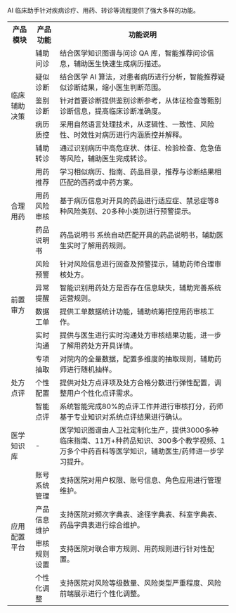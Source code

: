 AI 临床助手针对疾病诊疗、用药、转诊等流程提供了强大多样的功能。

<table>
   <tr>
      <th width="0px" style="text-align:center">产品模块</td>
      <th width="0px" style="text-align:center">产品功能</td>
      <th width="0px"  style="text-align:center">功能说明</td>
   </tr>
   <tr>
      <td rowspan='5'>临床辅助决策</td>
      <td>辅助问诊</td>
      <td>结合医学知识图谱与问诊 QA 库，智能推荐问诊信息，辅助医生快速生成病历描述。</td>
   </tr>
   <tr>
      <td>疑似诊断</td>
      <td>结合医学 AI 算法，对患者病历进行分析，智能推荐疑似诊断结果，缩小医生判断范围。</td>
   </tr>
   <tr>
      <td>鉴别诊断</td>
      <td>针对首要诊断提供鉴别诊断参考，从体征检查等甄别诊断信息，提高临床诊断准确度。</td>
   </tr>
   <tr>
      <td>病历质控</td>
      <td>采用自然语言处理技术，从逻辑性、一致性、风险性、时效性对病历进行内涵质控并解释。</td>
   </tr>
   <tr>
      <td>辅助转诊</td>
      <td>通过识别病历中高危症状、体征、检验检查、危急值等风险，辅助医生完成转诊。</td>
   </tr>
   <tr>
      <td rowspan='3'>合理用药</td>
      <td>用药推荐</td>
      <td>学习相似病历、指南、药品目录，推荐与诊断结果相匹配的西药或中药方案。</td>
   </tr>
   <tr>
      <td>用药风险审核</td>
      <td>基于病历信息对开具的药品进行适应症、禁忌症等8种风险类别、20多种小类别进行预警提示。</td>
   </tr>
   <tr>
      <td>药品说明书</td>
      <td>	药品说明书	系统自动匹配开具的药品说明书，辅助医生实时了解用药规则。</td>
   </tr>
   </tr>
   <tr>
      <td rowspan='4'>前置审方</td>
      <td>风险预警</td>
      <td>针对风险信息进行回查及预警提示，辅助药师合理审核处方。</td>
   </tr>
   <tr>
      <td>异常提醒</td>
      <td>智能识别用药处方是否存在信息缺失，辅助完善系统运营规则。</td>
   </tr>
   <tr>
      <td>数据工单</td>
      <td>提供工单数据统计功能，辅助统筹把控用药审核工作。</td>
   </tr>
   <tr>
      <td>实时沟通</td>
      <td>提供与医生进行实时沟通处方审核结果功能，进一步了解用药处方开具详情。</td>
   </tr>
	    <tr>
      <td rowspan='3'>处方点评</td>
      <td>专项抽取</td>
      <td>对院内的全量数据，配置多维度的抽取规则，辅助药师进行随机抽样。</td>
   </tr>
   <tr>
      <td>个性配置</td>
      <td>提供对处方点评项及处方合格分数进行弹性配置，调整用户个性化点评需求。</td>
   </tr>
   <tr>
      <td>智能点评</td>
      <td>系统智能完成80%的点评工作并进行审核打分，药师基于专业知识对系统点评结果进行确认。</td>
   </tr>
	    <tr>
      <td>医学知识库</td>
      <td>-</td>
      <td>医学知识图谱由人卫社定制化生产，提供3000多种临床指南、11万+种药品知识、300多个教学视频、1万多个中药百科等医学知识，辅助医生/药师进一步学习提升。</td>
   </tr>
   <tr>
				<td rowspan='5'>应用配置平台</td>
      <td>账号系统管理</td>
      <td>支持医院对用户权限、账号信息、角色应用进行管理维护。</td>
   </tr>
   <tr>
      <td>产品信息维护</td>
      <td>支持医院对频次字典表、途径字典表、科室字典表、药品字典表进行综合维护。</td>
   </tr>
   <tr>
      <td>审核规则设置</td>
      <td>支持医院对联合审方规则、用药规则进行针对性配置。</td>
   </tr>
   <tr>
      <td>个性化调整</td>
      <td>支持医院对风险等级数量、风险类型严重程度、风险前端展示进行个性化调整。</td>
   </tr>
</table>
